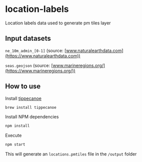 # location-labels
Location labels data used to generate pm tiles layer

## Input datasets
`ne_10m_admin_[0-1]` (source: [www.naturalearthdata.com](https://www.naturalearthdata.com))

`seas.geojson` (source: [www.marineregions.org/](https://www.marineregions.org/))

## How to use

Install [tippecanoe](https://github.com/mapbox/tippecanoe)
```bash
brew install tippecanoe
```

Install NPM dependencies
```bash
npm install
```

Execute
```bash
npm start
```

This will generate an `locations.pmtiles` file in the `/output` folder
